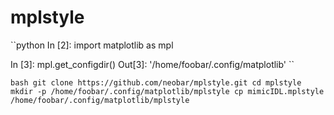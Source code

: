 # mplstyle


``python
In [2]: import matplotlib as mpl

In [3]: mpl.get_configdir()
Out[3]: '/home/foobar/.config/matplotlib'
``


``bash
git clone https://github.com/neobar/mplstyle.git
cd mplstyle
mkdir -p /home/foobar/.config/matplotlib/mplstyle
cp mimicIDL.mplstyle /home/foobar/.config/matplotlib/mplstyle
``
